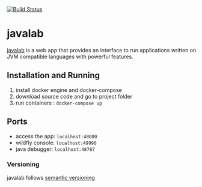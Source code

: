 [![Build Status](https://travis-ci.org/sdmoralesma/javalab.svg)](https://travis-ci.org/sdmoralesma/javalab)
# javalab 
[javalab](http://javalab.co) is a web app that provides an interface to run applications written on JVM compatible languages with powerful features.

## Installation and Running

1. install docker engine and docker-compose
2. download source code and go to project folder
3. run containers : ``` docker-compose up ```

## Ports
* access the app: ``` localhost:48080 ```
* wildfly console: ``` localhost:49990 ```
* java debugger: ``` localhost:48787 ```

### Versioning
javalab follows [semantic versioning](http://semver.org/)
